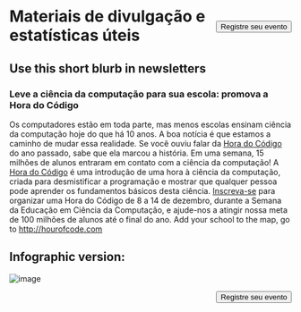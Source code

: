 

[<button style="float: right; margin-top: 50px">Registre seu evento</button>](/#join)

# Materiais de divulgação e estatísticas úteis

## Use this short blurb in newsletters

### Leve a ciência da computação para sua escola: promova a Hora do Código

Os computadores estão em toda parte, mas menos escolas ensinam ciência da computação hoje do que há 10 anos. A boa notícia é que estamos a caminho de mudar essa realidade. Se você ouviu falar da [Hora do Código](<%= hoc_uri('/') %>) do ano passado, sabe que ela marcou a história. Em uma semana, 15 milhões de alunos entraram em contato com a ciência da computação! A [Hora do Código](<%= hoc_uri('/') %>) é uma introdução de uma hora à ciência da computação, criada para desmistificar a programação e mostrar que qualquer pessoa pode aprender os fundamentos básicos desta ciência. [Inscreva-se](<%= hoc_uri('/') %>) para organizar uma Hora do Código de 8 a 14 de dezembro, durante a Semana da Educação em Ciência da Computação, e ajude-nos a atingir nossa meta de 100 milhões de alunos até o final do ano. Add your school to the map, go to <http://hourofcode.com>

## Infographic version:

![image](http://code.org/images/fit-8000/Code.org_infographic.png)

<a style="display: block" href="/#join"><button style="float: right;">Registre seu evento</button></a>